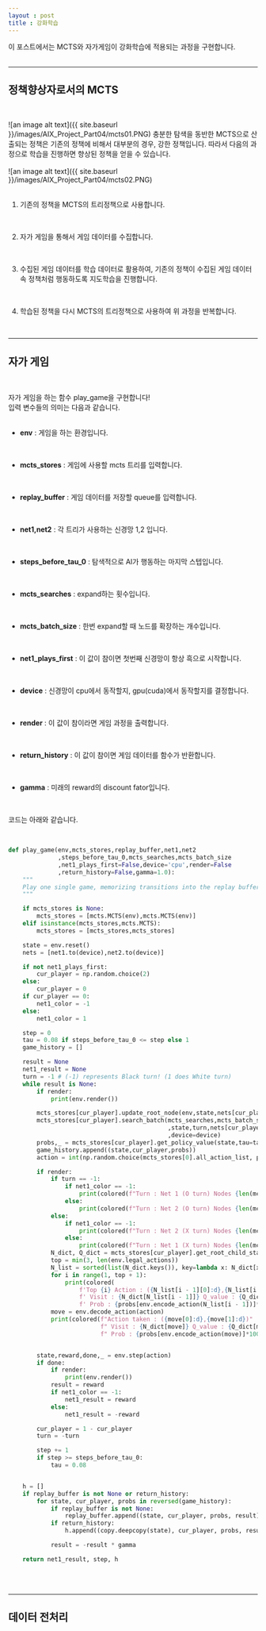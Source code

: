 ```yaml
---
layout : post
title : 강화학습
---
```


이 포스트에서는 MCTS와 자가게임이 강화학습에 적용되는 과정을 구현합니다.
<br />
<br />

---

## **정책향상자로서의 MCTS**
<br />

![an image alt text]({{ site.baseurl }}/images/AIX_Project_Part04/mcts01.PNG)
 충분한 탐색을 동반한 MCTS으로 산출되는 정책은 기존의 정책에 비해서 대부분의 경우, 강한
 정책입니다. 따라서 다음의 과정으로 학습을 진행하면 향상된 정책을 얻을 수 있습니다.
<br />
<br />
![an image alt text]({{ site.baseurl }}/images/AIX_Project_Part04/mcts02.PNG)
<br />
<br />

1. 기존의 정책을 MCTS의 트리정책으로 사용합니다.
<br />

2. 자가 게임을 통해서 게임 데이터를 수집합니다.
<br />

3. 수집된 게임 데이터를 학습 데이터로 활용하여, 기존의 정책이 수집된 게임 데이터 속 정책처럼
행동하도록 지도학습을 진행합니다.
<br />

4. 학습된 정책을 다시 MCTS의 트리정책으로 사용하여 위 과정을 반복합니다.
<br />

---

## **자가 게임**
<br />

자가 게임을 하는 함수 play_game을 구현합니다!  
입력 변수들의 의미는 다음과 같습니다.
<br />
<br />
* **env** : 게임을 하는 환경입니다.
<br />

* **mcts_stores** : 게임에 사용할 mcts 트리를 입력합니다.
<br />

* **replay_buffer** : 게임 데이터를 저장할 queue를 입력합니다.
<br />

* **net1,net2** : 각 트리가 사용하는 신경망 1,2 입니다.
<br />

* **steps_before_tau_0** : 탐색적으로 AI가 행동하는 마지막 스텝입니다.
<br />

* **mcts_searches** : expand하는 횟수입니다.
<br />

* **mcts_batch_size** : 한번 expand할 때 노드를 확장하는 개수입니다.
<br />

* **net1_plays_first** : 이 값이 참이면 첫번째 신경망이 항상 흑으로 시작합니다.
<br />

* **device** : 신경망이 cpu에서 동작할지, gpu(cuda)에서 동작할지를 결정합니다.
<br />

* **render** : 이 값이 참이라면 게임 과정을 출력합니다.
<br />

* **return_history** : 이 값이 참이면 게임 데이터를 함수가 반환합니다.
<br />

* **gamma** : 미래의 reward의 discount fator입니다.
<br />

코드는 아래와 같습니다.
<br />
<br />
```python

def play_game(env,mcts_stores,replay_buffer,net1,net2
              ,steps_before_tau_0,mcts_searches,mcts_batch_size
              ,net1_plays_first=False,device='cpu',render=False
              ,return_history=False,gamma=1.0):
    """
    Play one single game, memorizing transitions into the replay buffer
    """

    if mcts_stores is None:
        mcts_stores = [mcts.MCTS(env),mcts.MCTS(env)]
    elif isinstance(mcts_stores,mcts.MCTS):
        mcts_stores = [mcts_stores,mcts_stores]

    state = env.reset()
    nets = [net1.to(device),net2.to(device)]

    if not net1_plays_first:
        cur_player = np.random.choice(2)
    else:
        cur_player = 0
    if cur_player == 0:
        net1_color = -1
    else:
        net1_color = 1

    step = 0
    tau = 0.08 if steps_before_tau_0 <= step else 1
    game_history = []

    result = None
    net1_result = None
    turn = -1 # (-1) represents Black turn! (1 does White turn)
    while result is None:
        if render:
            print(env.render())

        mcts_stores[cur_player].update_root_node(env,state,nets[cur_player],device=device)
        mcts_stores[cur_player].search_batch(mcts_searches,mcts_batch_size
                                             ,state,turn,nets[cur_player]
                                             ,device=device)
        probs,_ = mcts_stores[cur_player].get_policy_value(state,tau=tau)
        game_history.append((state,cur_player,probs))
        action = int(np.random.choice(mcts_stores[0].all_action_list, p=probs))

        if render:
            if turn == -1:
                if net1_color == -1:
                    print(colored(f"Turn : Net 1 (O turn) Nodes {len(mcts_stores[cur_player].probs):}",'blue'))
                else:
                    print(colored(f"Turn : Net 2 (O turn) Nodes {len(mcts_stores[cur_player].probs):}", 'blue'))
            else:
                if net1_color == -1:
                    print(colored(f"Turn : Net 2 (X turn) Nodes {len(mcts_stores[cur_player].probs):}",'blue'))
                else:
                    print(colored(f"Turn : Net 1 (X turn) Nodes {len(mcts_stores[cur_player].probs):}", 'blue'))
            N_dict, Q_dict = mcts_stores[cur_player].get_root_child_statistics()
            top = min(3, len(env.legal_actions))
            N_list = sorted(list(N_dict.keys()), key=lambda x: N_dict[x], reverse=True)
            for i in range(1, top + 1):
                print(colored(
                    f'Top {i} Action : ({N_list[i - 1][0]:d},{N_list[i - 1][1]:d})'
                    f' Visit : {N_dict[N_list[i - 1]]} Q_value : {Q_dict[N_list[i - 1]]:.3f}'
                    f' Prob : {probs[env.encode_action(N_list[i - 1])]*100:.2f} %','cyan'))
            move = env.decode_action(action)
            print(colored(f"Action taken : ({move[0]:d},{move[1]:d})"
                          f" Visit : {N_dict[move]} Q_value : {Q_dict[move]:.3f}"
                          f" Prob : {probs[env.encode_action(move)]*100:.2f} %",'red'))


        state,reward,done,_ = env.step(action)
        if done:
            if render:
                print(env.render())
            result = reward
            if net1_color == -1:
                net1_result = reward
            else:
                net1_result = -reward

        cur_player = 1 - cur_player
        turn = -turn

        step += 1
        if step >= steps_before_tau_0:
            tau = 0.08


    h = []
    if replay_buffer is not None or return_history:
        for state, cur_player, probs in reversed(game_history):
            if replay_buffer is not None:
                replay_buffer.append((state, cur_player, probs, result))
            if return_history:
                h.append((copy.deepcopy(state), cur_player, probs, result))

            result = -result * gamma

    return net1_result, step, h
```
<br />
<br />

---

## **데이터 전처리**
